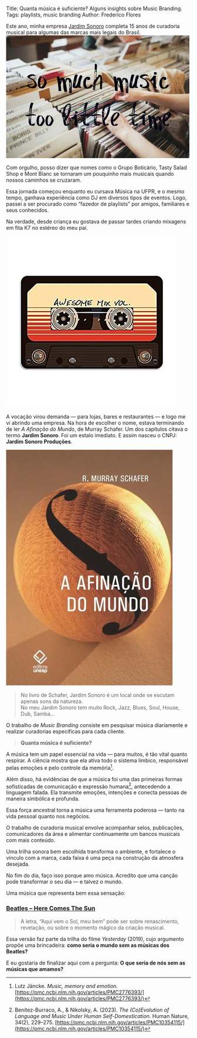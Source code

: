 Title: Quanta música é suficiente? Alguns insights sobre Music Branding.
Tags: playlists, music branding
Author: Frederico Flores

Este ano, minha empresa [Jardim Sonoro](https://jardimsonoro.com) completa 15 anos de curadoria musical para algumas das marcas mais legais do Brasil.
![So Much Music Too Little Time](../img/somuch.webp)

Com orgulho, posso dizer que nomes como o Grupo Boticário, Tasty Salad Shop e Mont Blanc se tornaram um pouquinho mais musicais quando nossos caminhos se cruzaram.

Essa jornada começou enquanto eu cursava Música na UFPR, e o mesmo tempo, ganhava experiência como DJ em diversos tipos de eventos. Logo, passei a ser procurado como “fazedor de playlists” por amigos, familiares e seus conhecidos.  

Na verdade, desde criança eu gostava de passar tardes criando mixagens em fita K7 no estéreo do meu pai.

![K7 Tape](../img/k7.webp)

A vocação virou demanda — para lojas, bares e restaurantes — e logo me vi abrindo uma empresa. Na hora de escolher o nome, estava terminando de ler *A Afinação do Mundo*, de Murray Schafer. Um dos capítulos citava o termo **Jardim Sonoro**. Foi um estalo imediato. E assim nasceu o CNPJ: **Jardim Sonoro Produções**.

![Murray Schafer](../img/murray.webp)

> No livro de Schafer, Jardim Sonoro é um local onde se escutam apenas sons da natureza.  
> No meu Jardim Sonoro tem muito Rock, Jazz, Blues, Soul, House, Dub, Samba...



O trabalho de *Music Branding* consiste em pesquisar música diariamente e realizar curadorias específicas para cada cliente.

> **Quanta música é suficiente?**  

A música tem um papel essencial na vida — para muitos, é tão vital quanto respirar. A ciência mostra que ela ativa todo o sistema límbico, responsável pelas emoções e pelo controle da memória[^1].

Além disso, há evidências de que a música foi uma das primeiras formas sofisticadas de comunicação e expressão humana[^2], antecedendo a linguagem falada. Ela transmite emoções, intenções e conecta pessoas de maneira simbólica e profunda.  

Essa força ancestral torna a música uma ferramenta poderosa — tanto na vida pessoal quanto nos negócios.


O trabalho de curadoria musical envolve acompanhar selos, publicações, comunicadores da área e alimentar continuamente um bancos musicais com mais conteúdo.

Uma trilha sonora bem escolhida transforma o ambiente, e fortalece o vínculo com a marca, cada faixa é uma peça na construção da atmosfera desejada. 

No fim do dia, faço isso porque amo música. Acredito que uma canção pode transformar o seu dia — e talvez o mundo.


Uma música que representa bem essa sensação:

### [**Beatles – Here Comes The Sun**](https://www.youtube.com/watch?v=vfXtjcw9MFM)


> A letra, “Aqui vem o Sol, meu bem” pode ser sobre renascimento, revelação, ou sobre o momento mágico da criação musical.

Essa versão faz parte da trilha do filme *Yesterday* (2019), cujo argumento propõe uma brincadeira: **como seria o mundo sem as músicas dos Beatles?**

E eu gostaria de finalizar aqui com a pergunta:
**O que seria de nós sem as músicas que amamos?**


[^1]: Lutz Jäncke. *Music, memory and emotion.* [https://pmc.ncbi.nlm.nih.gov/articles/PMC2776393/](https://pmc.ncbi.nlm.nih.gov/articles/PMC2776393/)
[^2]: Benítez-Burraco, A., & Nikolsky, A. (2023). *The (Co)Evolution of Language and Music Under Human Self-Domestication*. Human Nature, 34(2), 229–275. [https://pmc.ncbi.nlm.nih.gov/articles/PMC10354115/](https://pmc.ncbi.nlm.nih.gov/articles/PMC10354115/)


